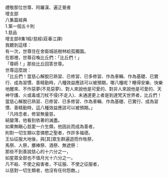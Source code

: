 禮敬那位世尊、阿羅漢、遍正覺者  
增支部  
八集篇經典  
1.第一個五十則  
1.慈品  
增支部8集1經/慈經(莊春江譯)  
我聽到這樣：  
有一次，世尊住在舍衛城祇樹林給孤獨園。  
在那裡，世尊召喚比丘們：「比丘們！」  
「尊師！」那些比丘回答世尊。  
世尊這麼說：  
「比丘們！當慈心解脫已熟習、已修習、已多修習、作為車輛、作為基礎、已實行、成為習慣、善精勤時，八種效益應該可以被預期，哪八種呢？睡得安樂、快樂地醒來、不作惡夢(不見惡夢)、對人來說他是可愛的、對非人來說他是可愛的、天神守護、火或毒或刀杖不侵(不走入)、未通達更上者是到達梵天世界者，比丘們！當慈心解脫已熟習、已修習、已多修習、作為車輛、作為基礎、已實行、成為習慣、善精勤時，這八種效益應該可以被預期。」  
「凡持念者，修習無量慈，  
結變薄，他看到依著的滅盡。  
如果無瞋心慈愛一介生類，他因此而成為善者，  
則對一切生類以意憐愍之聖者，作許多福德。  
王仙征服大地後，與[其]眾生群遍遊而作牲祭，  
馬祭、人祭，擲棒祭、酒祭、無遮祭：  
那些不到善說慈心的十六分之一，  
如星眾全部也不值月光十六分之一。  
凡不殺、不使之殺害者，不征服、不使之征服者，  
以慈對一切生類者，他沒有任何怨敵。」  
  
  
